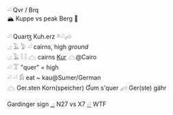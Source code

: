 𓏘 Qvr / Brq  
🏔 Kuppe vs peak Berg 🗻	  
  
𓏘 Quarꜩ Kuh.erz 𓎼𓏘𓌽   
𓈎  𓄿  𓅱  𓏘 cairns, high *ground*  
𓈎  𓄿  𓇋  𓇋  𓊎 cairns [Kur](Kur) 𓊎@Cairo   
𓏘  𓀠 "quer" = high  
𓏘  𓏘  𓀁 eat ~ kau@Sumer/German  
𓊎 Ger.sten Korn(speicher) Ɠum s'quer  𓌽 Ger(ste) gähr   
  
Gardinger sign [𓈎](𓈎) N27 vs X7 [𓏘](𓏘) WTF